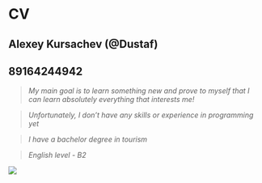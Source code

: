 # CV
## **Alexey Kursachev (@Dustaf)**

## **89164244942**

>*My main goal is to learn something new and prove to myself that I can learn absolutely everything that interests me!*

>*Unfortunately, I don’t have any skills or experience in programming yet*

>*I have a bachelor degree in tourism*

>*English level - B2*

![](https://sun9-79.userapi.com/impg/c857624/v857624157/140639/kf7X71ZrVSw.jpg?size=1280x960&quality=96&sign=a2ea9a53c6d885955aba7851e5b85033&type=album)

